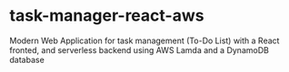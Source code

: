 # task-manager-react-aws
Modern Web Application for task management (To-Do List) with a React fronted, and serverless backend using AWS Lamda and a DynamoDB database
